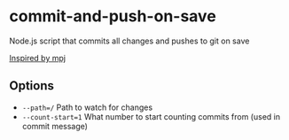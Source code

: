 # commit-and-push-on-save
Node.js script that commits all changes and pushes to git on save

[Inspired by mpj](https://www.youtube.com/watch?v=cUrEedgvJSk&feature=youtu.be&t=2245)

## Options

* `--path=/` Path to watch for changes
* `--count-start=1` What number to start counting commits from (used in commit message)
